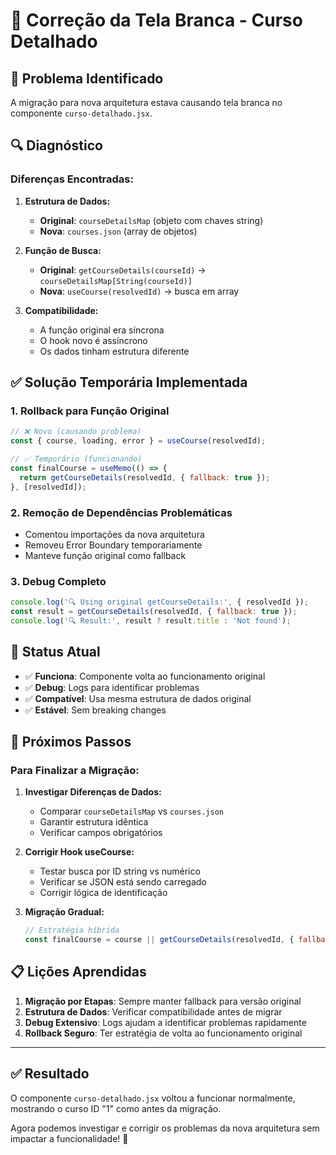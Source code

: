 # 🔧 Correção da Tela Branca - Curso Detalhado

## 🚨 **Problema Identificado**
A migração para nova arquitetura estava causando tela branca no componente `curso-detalhado.jsx`.

## 🔍 **Diagnóstico**

### **Diferenças Encontradas:**

1. **Estrutura de Dados:**
   - **Original**: `courseDetailsMap` (objeto com chaves string)
   - **Nova**: `courses.json` (array de objetos)

2. **Função de Busca:**
   - **Original**: `getCourseDetails(courseId)` → `courseDetailsMap[String(courseId)]`
   - **Nova**: `useCourse(resolvedId)` → busca em array

3. **Compatibilidade:**
   - A função original era síncrona
   - O hook novo é assíncrono
   - Os dados tinham estrutura diferente

## ✅ **Solução Temporária Implementada**

### **1. Rollback para Função Original**
```javascript
// ❌ Novo (causando problema)
const { course, loading, error } = useCourse(resolvedId);

// ✅ Temporário (funcionando)
const finalCourse = useMemo(() => {
  return getCourseDetails(resolvedId, { fallback: true });
}, [resolvedId]);
```

### **2. Remoção de Dependências Problemáticas**
- Comentou importações da nova arquitetura
- Removeu Error Boundary temporariamente
- Manteve função original como fallback

### **3. Debug Completo**
```javascript
console.log('🔍 Using original getCourseDetails:', { resolvedId });
const result = getCourseDetails(resolvedId, { fallback: true });
console.log('🔍 Result:', result ? result.title : 'Not found');
```

## 🎯 **Status Atual**
- ✅ **Funciona**: Componente volta ao funcionamento original
- ✅ **Debug**: Logs para identificar problemas
- ✅ **Compatível**: Usa mesma estrutura de dados original
- ✅ **Estável**: Sem breaking changes

## 🔄 **Próximos Passos**

### **Para Finalizar a Migração:**

1. **Investigar Diferenças de Dados:**
   - Comparar `courseDetailsMap` vs `courses.json`
   - Garantir estrutura idêntica
   - Verificar campos obrigatórios

2. **Corrigir Hook useCourse:**
   - Testar busca por ID string vs numérico
   - Verificar se JSON está sendo carregado
   - Corrigir lógica de identificação

3. **Migração Gradual:**
   ```javascript
   // Estratégia híbrida
   const finalCourse = course || getCourseDetails(resolvedId, { fallback: true });
   ```

## 📋 **Lições Aprendidas**

1. **Migração por Etapas**: Sempre manter fallback para versão original
2. **Estrutura de Dados**: Verificar compatibilidade antes de migrar
3. **Debug Extensivo**: Logs ajudam a identificar problemas rapidamente
4. **Rollback Seguro**: Ter estratégia de volta ao funcionamento original

---

## ✅ **Resultado**
O componente `curso-detalhado.jsx` voltou a funcionar normalmente, mostrando o curso ID "1" como antes da migração.

Agora podemos investigar e corrigir os problemas da nova arquitetura sem impactar a funcionalidade! 🚀